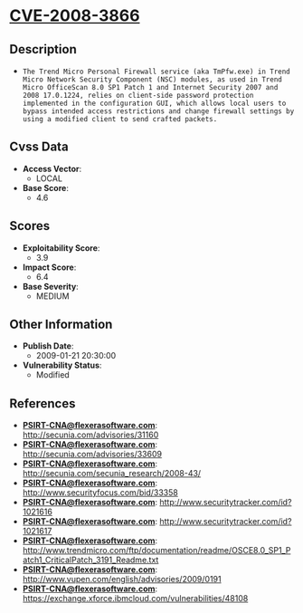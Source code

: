 
# [CVE-2008-3866](http://secunia.com/advisories/31160)

## Description

- `The Trend Micro Personal Firewall service (aka TmPfw.exe) in Trend Micro Network Security Component (NSC) modules, as used in Trend Micro OfficeScan 8.0 SP1 Patch 1 and Internet Security 2007 and 2008 17.0.1224, relies on client-side password protection implemented in the configuration GUI, which allows local users to bypass intended access restrictions and change firewall settings by using a modified client to send crafted packets.`

## Cvss Data

- **Access Vector**:
  - LOCAL
- **Base Score**:
  - 4.6

## Scores

- **Exploitability Score**:
  - 3.9
- **Impact Score**:
  - 6.4
- **Base Severity**:
  - MEDIUM

## Other Information

- **Publish Date**:
  - 2009-01-21 20:30:00
- **Vulnerability Status**:
  - Modified

## References

- **PSIRT-CNA@flexerasoftware.com**: http://secunia.com/advisories/31160
- **PSIRT-CNA@flexerasoftware.com**: http://secunia.com/advisories/33609
- **PSIRT-CNA@flexerasoftware.com**: http://secunia.com/secunia_research/2008-43/
- **PSIRT-CNA@flexerasoftware.com**: http://www.securityfocus.com/bid/33358
- **PSIRT-CNA@flexerasoftware.com**: http://www.securitytracker.com/id?1021616
- **PSIRT-CNA@flexerasoftware.com**: http://www.securitytracker.com/id?1021617
- **PSIRT-CNA@flexerasoftware.com**: http://www.trendmicro.com/ftp/documentation/readme/OSCE8.0_SP1_Patch1_CriticalPatch_3191_Readme.txt
- **PSIRT-CNA@flexerasoftware.com**: http://www.vupen.com/english/advisories/2009/0191
- **PSIRT-CNA@flexerasoftware.com**: https://exchange.xforce.ibmcloud.com/vulnerabilities/48108

